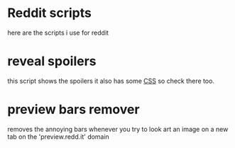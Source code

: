 # Reddit scripts
here are the scripts i use for reddit

# reveal spoilers
this script shows the spoilers it also has some [CSS](https://github.com/Level004/inject-js-css/blob/main/CSS/reddit/revealSpoilers.css)
so check there too.

# preview bars remover
removes the annoying bars whenever you try to look art an image on a new tab on the 'preview.redd.it' domain